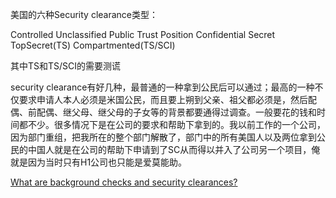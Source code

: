 美国的六种Security clearance类型：

Controlled Unclassified
Public Trust Position
Confidential
Secret
TopSecret(TS)
Compartmented(TS/SCI)

其中TS和TS/SCI的需要测谎

security clearance有好几种，最普通的一种拿到公民后可以通过；最高的一种不仅要求申请人本人必须是米国公民，而且要上朔到父亲、祖父都必须是，然后配偶、前配偶、继父母、继父母的子女等的背景都要通得过调查。一般要花的钱和时间都不少。很多情况下是在公司的要求和帮助下拿到的。我以前工作的一个公司，因为部门重组，把我所在的整个部门解散了，部门中的所有美国人以及两位拿到公民的中国人就是在公司的帮助下申请到了SC从而得以并入了公司另一个项目，俺就是因为当时只有H1公司也只能是爱莫能助。

[What are background checks and security clearances?](https://help.usajobs.gov/faq/job-announcement/security-clearances)